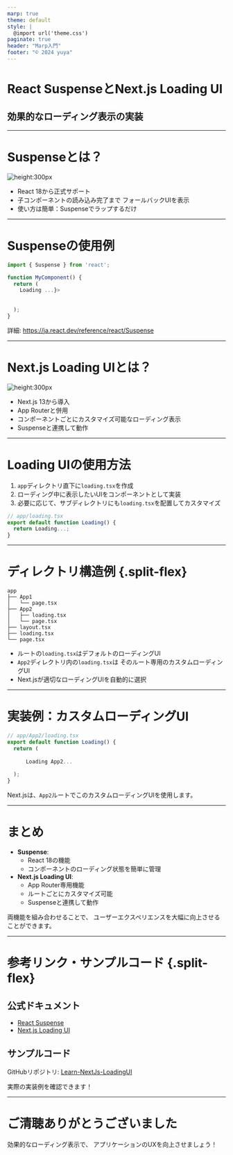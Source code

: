 ```yaml
---
marp: true
theme: default
style: |
  @import url('theme.css')
paginate: true
header: "Marp入門"
footer: "© 2024 yuya"
---
```


<!-- タイトルスライド -->
# React SuspenseとNext.js Loading UI
## 効果的なローディング表示の実装

---

<!-- Suspenseの説明 -->
# Suspenseとは？

<div class="left-50per">

![height:300px](https://react.dev/images/docs/illustrations/i_suspense.png)

</div>

<div class="right-50per">

- React 18から正式サポート
- 子コンポーネントの読み込み完了まで
  フォールバックUIを表示
- 使い方は簡単：Suspenseでラップするだけ

</div>

---

<!-- Suspenseの使用例 -->
# Suspenseの使用例

```typescript
import { Suspense } from 'react';

function MyComponent() {
  return (
    Loading ...}>
      
    
  );
}
```

詳細: https://ja.react.dev/reference/react/Suspense

---

<!-- Loading UIの説明 -->
# Next.js Loading UIとは？ 

<div class="left-50per">

![height:300px](https://nextjs.org/_next/image?url=%2Fdocs%2Flight%2Floading-special-file.png&w=1920&q=75)

</div>

<div class="right-50per">

- Next.js 13から導入
- App Routerと併用
- コンポーネントごとにカスタマイズ可能なローディング表示
- Suspenseと連携して動作

</div>

---

<!-- Loading UIの使用方法 -->
# Loading UIの使用方法

1. `app`ディレクトリ直下に`loading.tsx`を作成
2. ローディング中に表示したいUIをコンポーネントとして実装
3. 必要に応じて、サブディレクトリにも`loading.tsx`を配置してカスタマイズ

```typescript
// app/loading.tsx
export default function Loading() {
  return Loading...;
}
```

---

<!-- ディレクトリ構造の例 -->
# ディレクトリ構造例 {.split-flex}

<div class="left-40per">

```
app
├── App1
│   └── page.tsx
├── App2
│   ├── loading.tsx
│   └── page.tsx
├── layout.tsx
├── loading.tsx
└── page.tsx
```

</div>

<div class="right-60per">

- ルートの`loading.tsx`はデフォルトのローディングUI
- `App2`ディレクトリ内の`loading.tsx`は
  そのルート専用のカスタムローディングUI
- Next.jsが適切なローディングUIを自動的に選択

</div>

---

<!-- 実装例 -->
# 実装例：カスタムローディングUI

```typescript
// app/App2/loading.tsx
export default function Loading() {
  return (
    
      Loading App2...
    
  );
}
```

Next.jsは、`App2`ルートでこのカスタムローディングUIを使用します。

---

<!-- まとめ -->
# まとめ

- **Suspense**:
  - React 18の機能
  - コンポーネントのローディング状態を簡単に管理
- **Next.js Loading UI**:
  - App Router専用機能
  - ルートごとにカスタマイズ可能
  - Suspenseと連携して動作

両機能を組み合わせることで、
ユーザーエクスペリエンスを大幅に向上させることができます。

---

<!-- 参考リンクとサンプルコード -->
# 参考リンク・サンプルコード {.split-flex}

<div class="left-50per">

## 公式ドキュメント
- [React Suspense](https://ja.react.dev/reference/react/Suspense)
- [Next.js Loading UI](https://nextjs.org/docs/app/building-your-application/routing/loading-ui-and-streaming)

</div>

<div class="right-50per">

## サンプルコード
GitHubリポジトリ:
[Learn-NextJs-LoadingUI](https://github.com/Inoue416/Learn-NextJs-LoadingUI)

実際の実装例を確認できます！

</div>

---

<!-- 終了スライド -->
# ご清聴ありがとうございました

効果的なローディング表示で、
アプリケーションのUXを向上させましょう！